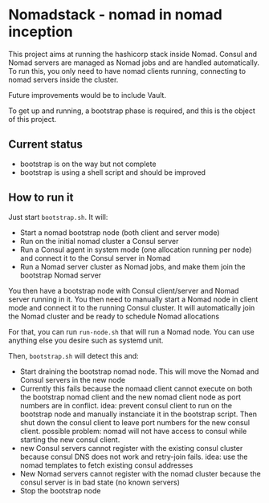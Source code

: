 Nomadstack - nomad in nomad inception
=====================================

This project aims at running the hashicorp stack inside Nomad. Consul and Nomad servers are managed as Nomad jobs and are handled automatically. To run this, you only need to have nomad clients running, connecting to nomad servers inside the cluster.

Future improvements would be to include Vault.

To get up and running, a bootstrap phase is required, and this is the object of this project.

Current status
--------------

- bootstrap is on the way but not complete
- bootstrap is using a shell script and should be improved

How to run it
-------------

Just start `bootstrap.sh`. It will:

- Start a nomad bootstrap node (both client and server mode)
- Run on the initial nomad cluster a Consul server
- Run a Consul agent in system mode (one allocation running per node) and connect it to the Consul server in Nomad
- Run a Nomad server cluster as Nomad jobs, and make them join the bootstrap Nomad server

You then have a bootstrap node with Consul client/server and Nomad server running in it. You then need to manually start a Nomad node in client mode and connect it to the running Consul cluster. It will automatically join the Nomad cluster and be ready to schedule Nomad allocations

For that, you can run `run-node.sh` that will run a Nomad node. You can use anything else you desire such as systemd unit.

Then, `bootstrap.sh` will detect this and:

- Start draining the bootstrap nomad node. This will move the Nomad and Consul servers in the new node
- Currently this fails because the nomaad client cannot execute on both the bootstrap nomad client and the new nomad client node as port numbers are in conflict. idea: prevent consul client to run on the bootstrap node and manually instanciate it in the bootstrap script. Then shut down the consul client to leave port numbers for the new consul client. possible problem: nomad will not have access to consul while starting the new consul client.
- new Consul servers cannot register with the existing consul cluster because consul DNS does not work and retry-join fails. idea: use the nomad templates to fetch existing consul addresses
- New Nomad servers cannot register with the nomad cluster because the consul server is in bad state (no known servers)
- Stop the bootstrap node
